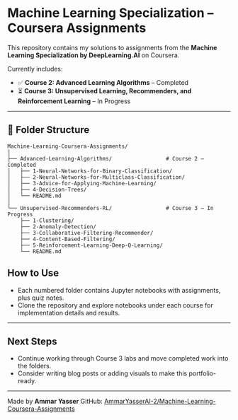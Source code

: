 
# Machine Learning Specialization – Coursera Assignments

This repository contains my solutions to assignments from the **Machine Learning Specialization by DeepLearning.AI** on Coursera.

Currently includes:
- ✅ **Course 2: Advanced Learning Algorithms** – Completed
- ⏳ **Course 3: Unsupervised Learning, Recommenders, and Reinforcement Learning** – In Progress

---

## 📂 Folder Structure
```
Machine-Learning-Coursera-Assignments/
│
├── Advanced-Learning-Algorithms/                 # Course 2 – Completed
│   ├── 1-Neural-Networks-for-Binary-Classification/
│   ├── 2-Neural-Networks-for-Multiclass-Classification/
│   ├── 3-Advice-for-Applying-Machine-Learning/
│   ├── 4-Decision-Trees/
│   └── README.md
│
└── Unsupervised-Recommenders-RL/                 # Course 3 – In Progress
    ├── 1-Clustering/
    ├── 2-Anomaly-Detection/
    ├── 3-Collaborative-Filtering-Recommender/
    ├── 4-Content-Based-Filtering/
    ├── 5-Reinforcement-Learning-Deep-Q-Learning/
    └── README.md
```

##  How to Use

* Each numbered folder contains Jupyter notebooks with assignments, plus quiz notes.
* Clone the repository and explore notebooks under each course for implementation details and results.

---

##  Next Steps

* Continue working through Course 3 labs and move completed work into the folders.
* Consider writing blog posts or adding visuals to make this portfolio-ready.

---

Made by **Ammar Yasser**
GitHub: [AmmarYasserAI-2/Machine-Learning-Coursera-Assignments](https://github.com/AmmarYasserAI-2/Machine-Learning-Coursera-Assignments)

